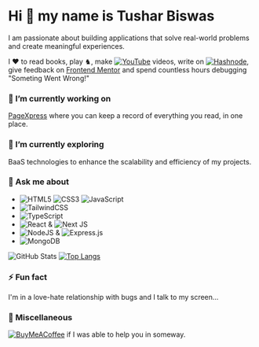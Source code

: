 # Hi 👋 my name is Tushar Biswas

I am passionate about building applications that solve real-world problems and create meaningful experiences.

I :heart: to read books, play ♞, make [![YouTube](https://img.shields.io/badge/YouTube-%23FF0000.svg?style=for-the-badge&logo=YouTube&logoColor=white)](https://www.youtube.com/@tocodenjoy) videos, write on [![Hashnode](https://img.shields.io/badge/Hashnode-2962FF?style=for-the-badge&logo=hashnode&logoColor=white)](https://tusharthe.hashnode.dev/), give feedback on [Frontend Mentor](https://www.frontendmentor.io/profile/itush) and spend countless hours debugging "Someting Went Wrong!"

### 🔭 I’m currently working on 

[PageXpress](https://pagexpress.vercel.app/) where you can keep a record of everything you read, in one place.

### 🌱 I’m currently exploring 
BaaS technologies to enhance the scalability and efficiency of my projects.

### 💬 Ask me about
- ![HTML5](https://img.shields.io/badge/html5-%23E34F26.svg?style=for-the-badge&logo=html5&logoColor=white) ![CSS3](https://img.shields.io/badge/css3-%231572B6.svg?style=for-the-badge&logo=css3&logoColor=white) ![JavaScript](https://img.shields.io/badge/javascript-%23323330.svg?style=for-the-badge&logo=javascript&logoColor=%23F7DF1E) 
- ![TailwindCSS](https://img.shields.io/badge/tailwindcss-%2338B2AC.svg?style=for-the-badge&logo=tailwind-css&logoColor=white)
- ![TypeScript](https://img.shields.io/badge/typescript-%23007ACC.svg?style=for-the-badge&logo=typescript&logoColor=white)
- ![React](https://img.shields.io/badge/react-%2320232a.svg?style=for-the-badge&logo=react&logoColor=%2361DAFB) & ![Next JS](https://img.shields.io/badge/Next-black?style=for-the-badge&logo=next.js&logoColor=white)
- ![NodeJS](https://img.shields.io/badge/node.js-6DA55F?style=for-the-badge&logo=node.js&logoColor=white) & ![Express.js](https://img.shields.io/badge/express.js-%23404d59.svg?style=for-the-badge&logo=express&logoColor=%2361DAFB)
- ![MongoDB](https://img.shields.io/badge/MongoDB-%234ea94b.svg?style=for-the-badge&logo=mongodb&logoColor=white)

![GitHub Stats](https://github-readme-stats.vercel.app/api?username=itush&theme=radical)    [![Top Langs](https://github-readme-stats.vercel.app/api/top-langs/?username=itush&layout=donut)](https://github.com/itush/github-readme-stats)

### ⚡ Fun fact
I'm in a love-hate relationship with bugs and I talk to my screen...

### 🔗 Miscellaneous
[![BuyMeACoffee](https://img.shields.io/badge/Buy%20Me%20a%20Coffee-ffdd00?style=for-the-badge&logo=buy-me-a-coffee&logoColor=black)](https://www.buymeacoffee.com/tusharthe) if I was able to help you in someway. 
